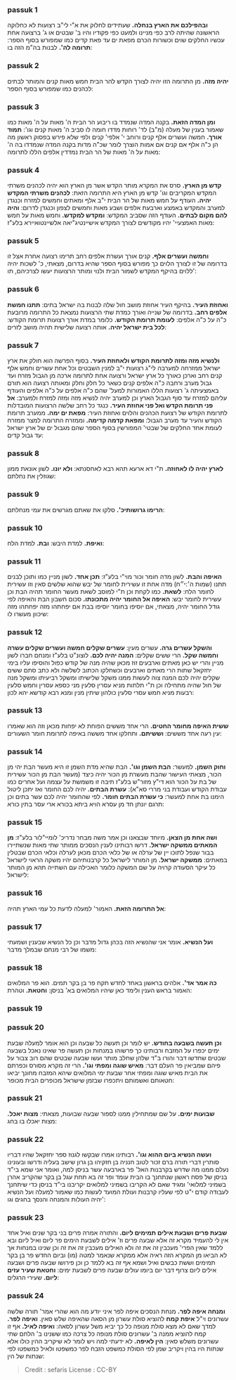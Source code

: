 
### passuk 1
<b>ובהפילכם את הארץ בנחלה.</b> שעתידים לחלוק את א"י לי"ב רצועות לא כחלוקה הראשונה שהיתה לרב כפי מניינו ולמעט כפי פקודיו והיו ב' שבטים או ג' ברצועה אחת עכשיו החלקים שוים וכשורות הכרם מפאת ים עד פאת קדים כמו שמפורש בסוף הספר:
<b>תרומה לה'.</b> לבנות בה"מ הזה בו:

### passuk 2
<b>יהיה מזה.</b> מן התרומה הזו יהיה לצורך הקדש להר הבית חמש מאות קנים והמותר לבתים לכהנים כמו שמפורש בסוף הספר:

### passuk 3
<b>ומן המדה הזאת.</b> בקנה המדה שנמדד בו ריבוע הר הבית ה' מאות על ה' מאות כמו שאמור בענין של מעלה (מ"ב) לד' רוחות מדדו חומה לו סביב ה' מאות קנים וגו':
<b>תמוד אורך.</b> חמשה ועשרים אלף קנים ורוחב י' אלפי' קנים ולפי שלא פירש בפסוק ראשון מה הן כ"ה אלף אם קנים אם אמות הוצרך לומר שכ"ה מדות בקנה המדה שנמדדו בה ה' מאות על ה' מאות של הר הבית נמדדין אלפים הללו לתרומה:

### passuk 4
<b>קדש מן הארץ.</b> סרס את המקרא מותר הקדש אשר מן הארץ הוא יהיה לכהנים משרתי המקדש המקריבים וגו' קדש מן הארץ היא התרומה הזאת:
<b>לכהנים משרתי המקדש יהיה.</b> העודף על חמש מאות של הר הבית י"ב אלף ומאתים וחמשים למזרח וכנגדן למערב והמקדש באמצע וארבעת אלפים ושבע מאות וחמשים לצפון וכנגדן לדרום:
<b>והיה להם מקום לבתים.</b> העודף הזה שסביב המקדש:
<b>ומקדש למקדש.</b> וחמש מאות על חמש מאות האמצעיי' יהיו מקודשים לצורך המקדש אישיינטיג"יאה אלשיינטואיירא בלע"ז:

### passuk 5
<b>וחמשה ועשרים אלף.</b> קנים אורך ועשרת אלפים רחב תרימו רצועה אחרת אצל זו בדרומה של זו לצורך הלוים כך מפורש בסוף הספר שהיא בדרום, מצאתי, כ' לשכות יהיה ללוים בהיקף המקדש לשמור הבית ולנוי ומותר הרצועות יעשו לצרכיהם, תו':

### passuk 6
<b>ואחוזת העיר.</b> בהיקף העיר אחוזת מושב חול שלה לבנות בה ישראל בתים:
<b>תתנו חמשת אלפים רחב.</b> בדרומה של שנייה ואורך כמדת שתי הרצועות נמצאת כל התרומה מרובעת כ"ה על כ"ה אלפים:
<b>לעומת תרומת הקודש.</b> כלומר במדת אורך רצועות תרומת הקודש:
<b>לכל בית ישראל יהיה.</b> אותה רצועה שלישית תהיה מושב לזרים:

### passuk 7
<b>ולנשיא מזה ומזה לתרומת הקודש ולאחוזת העיר.</b> בסוף הפרשה הוא חולק את ארץ ישראל ממזרחה למערבה לי"ג רצועות י"ב למנין השבטים וכל אחת עשרים וחמש אלף קנים רחב וארכן כאורך כל ארץ ישראל ורצועה אחת לתרומה ארכה מן הגבול מזרח ועד גבול מערב ורחבה כ"ה אלפים קנים כשאר כל חלק וחלק ומאותה רצועה הוא תורם באמצעיתה ג' רצועות הללו האמורות למעל' שהם כ"ה אלפים על כ"ה אלפים והעודף עליהם למזרח עד סוף הגבול הארץ וכן למערב יהיה לנשיא מזה ומזה למזרח ולמערב:
<b>אל פני תרומת הקדש ואל פני אחוזת העיר.</b> כנגד כל רחב שלשה הרצועות המובדלות לתרומת הקודש של רצועת הכהנים והלוים ואחוזת העיר:
<b>מפאת ים ימה.</b> ממערב תרומת הקודש והעיר עד מערב הגבול:
<b>ומפאת קדמה קדימה.</b> וממזרח התרומה למצר ממזרח לעומת אחד החלקים של שבטי' המפורשין בסוף הספר שהם מגבול ים של ארץ ישראל עד גבול קדים:

### passuk 8
<b>לארץ יהיה לו לאחוזה.</b> ת"י דא ארעא תהא רבא לאחסנתא:
<b>ולא יונו.</b> לשון אונאת ממון שגוזלין את נחלתם:

### passuk 9
<b>הרימו גרושותיכ'.</b> סלקו את שאתם מגרשים את עמי מנחלתם:

### passuk 10
<b>ואיפת.</b> למדת היבש:
<b>ובת.</b> למדת הלח:

### passuk 11
<b>האיפה והבת.</b> לשון מדה חומר וכור מוי"י בלע"ז:
<b>תכן אחד.</b> לשון מניין כמו ותוכן לבנים תתנו (שמות ה׳:י״ח) מדה אחת זו עשירית לחומר של יבש שהוא שלשים סאין וזו עשירית לחומר הלח:
<b>לשאת.</b> כמו לקחת וכן ת"י למוסב לשאת מעשר החומר תהיה הבת וכן עשירית לחומר יבש:
<b>האיפה אל החומר יהיה מתכונתו.</b> סכום חשבון הבת והאיפה לפי גודל החומר יהיה, מצאתי, אם יוסיפו בחומר יוסיפו בבת אם יפחתהו מזה יפחתהו מזה שיכוון מעשרו לו:

### passuk 12
<b>והשקל עשרים גרה.</b> עשרים מעין:
<b>עשרים שקלים חמשה ועשרים שקלים עשרה וחמשה שקל.</b> הרי ששים שקלים:
<b>המנה יהיה לכם.</b> לוצונ"ט בלע"ז ומנחם חברו לשון מניין והרי יש כאן מאתים וארבעים זוז מכאן שהיה מנה של קודש כפול והוסיפו עליו בימי יחזקאל שתות הרי מאתים וארבעים וכשחלקו הכתוב לשלשה ולא כתב סתם ששים שקלים יהיה לכם המנה צוה לעשות ממנו משקל שלישיתו ומשקל רביעיתו ומשקל מנה של חול שהיה מתחילה וכן ת"י תלתות מניא עסרין סלעין מני כספא עסרין וחמש סלעין רבעות מניא חמש עסרי סלעין כולהון שיתין מנין ומנא רבא קודשא יהא לכון:

### passuk 13
<b>ששית האיפה מחומר החטים.</b> הרי אחד מששים הפוחת לא יפחות מכאן וזה הוא שאמרו עין רעה אחד מששים:
<b>וששיתם.</b> ותחלקו אחד מששה באיפה לתרומת חומר השעורים:

### passuk 14
<b>וחוק השמן.</b> למעשר:
<b>הבת השמן וגו'.</b> הבת שהיא מדת השמן זו היא מעשר הבת יהי מן הכור, מצאתי העישור שהבת מעשרת מן הכור יהיה כיצד (מעשר הבת מן הכור עשירית של בת על הכור הוא די"ץ מזור"ש בלע"ז תיבה זו משמשת על עצמה ועל אחרים כמו עבודת הקודש ועבודת בני מררי סא"א):
<b>עשרת הבתים.</b> יהיה לכם החומר ואז יתכן ליטול הימנו בת אחת למעשר:
<b>כי עשרת הבתים חומר.</b> לפי שהחומר יהיה לכם עשר בתים וכן תרגם יונתן חד מן עסרא הויא ביתא בכורא ארי עסר בתין כורא:

### passuk 15
<b>ושה אחת מן הצאן.</b> מיוחד שבצאנו וכן אמר משה מבחר נדריכ' לומיי"לור בלע"ז:
<b>מן המאתים ממשקה ישראל.</b> דרשו רבותינו לענין הנסכים ממותר שתי מאות שנשתיירו בבור שנפל לתוכו יין של ערלה או של כלאי הכרם מכאן לערלה וכלאי הכרם שבטלין במאתים:
<b>ממשקה ישראל.</b> מן המותר לישראל כל קרבנותיהם יהיו משקה הראוי לישראל כל עיקר הסעודה קרויה על שם המשקה כלומר האכילה עם השתייה תהא מן המותר לישראל:

### passuk 16
<b>אל התרומה הזאת.</b> האמור' למעלה לדעת כל עמי הארץ תהיה:

### passuk 17
<b>ועל הנשיא.</b> אומר אני שהנשיא הזה בכהן גדול מדבר וכן כל הנשיא שבענין ושמעתי משמו של רבי מנחם שבמלך מדבר:

### passuk 18
<b>כה אמר אד'.</b> אלהים בראשון באחד לחדש תקח פר בן בקר תמים. הוא פר המלואים האמור בראש הענין ולימד כאן שיהיו המלואים בא' בניסן:
<b>וחטאת.</b> וטהרת:

### passuk 19

### passuk 20
<b>וכן תעשה בשבעה בחודש.</b> יש לומר וכן תעשה כל שבעה וכן הוא אומר למעלה שבעת ימים יכפרו על המזבח ורבותינו כך פרשוהו במנחות וכן תעשה פר שאינו נאכל בשבעה שבטים שחדשו דבר והורו ב"ד שלהן שחלב מותר ועשו שבעה שבטים שהם רוב צבור על פיהם שמביאין פר העלם דבר:
<b>מאיש שוגה ומפתי וגו'.</b> הרי זה מקרא מסורס וכפרתם את הבית מאיש שוגה ומפתי אחר שבעת ימי המלואים שיהא המזבח מחונך יביאו חטאותם ואשמותם ויתכפרו שבזמן שישראל מכופרים הבית מכופר:

### passuk 21
<b>שבועות ימים.</b> על שם שמתחילין ממנו לספור שבעה שבועות, מצאתי:
<b>מצות יאכל.</b> מצות יאכלו בו בחג:

### passuk 22
<b>ועשה הנשיא ביום ההוא וגו'.</b> רבותינו אמרו שבקשו לגנוז ספר יחזקאל שהיו דבריו סותרין דברי תורה ברם זכור לטוב חנניה בן חזקיהו בן גרון שישב בעליה ודרשו ובעונינו נעלם ממנו מה שדרש בקרבנות האל' פר בארבעה עשר בניסן למה, ואומר אני שמא בי"ד בניסן של פסח ראשון שנתחנך בו הבית עומד ופר זה בא תחת עגל בן בקר שהקריב אהרן בשמיני למלואי' ומגיד שאם לא הקריבו בשמיני למלואים יקריבנו בי"ד בניסן כדי שיתחנך לעבודה קודם י"ט לפי שעליו קרבנות ועולת המועד לעשות כמו שאמור למעלה ועל הנשיא יהיה העולות והמנחה והנסך בחגים וגו':

### passuk 23
<b>שבעת פרים ושבעת אילים תמימים ליום.</b> והתורה אמרה פרים בני בקר שנים ואיל אחד אין לי להעמיד מקרא זה אלא שבעה פרים וז' אילים לשבעת הימים פר ליום ואיל ליום ובא ללמד שאין הפרי' מעכבין זה את זה ולא האילים מעכבין זה את זה וכן שנינו במנחות אך לא הביאו מן המקרא הזה ראיה אלא ממקרא שנאמר למטה (מו) וביום החדש פר בן בקר תמימים וששת כבשים ואיל ושמא אף זה בא ללמד כן וכן פירושו שבעה פרים ושבעה אילים ליום צרוף דבר יום ביומו עולים שבעה פרים לשבעת ימים:
<b>וחטאת שעיר עזים ליום.</b> שעירי הרגלים:

### passuk 24
<b>ומנחה איפה לפר.</b> מנחת הנסכים איפה לפר איני יודע מה הוא שהרי אמר' תורה שלשה עשרונים וי"ל <b>איפת קמח</b> להוציא סולת עשרון מן הסאה שהאיפה שלש סאין. <b>ואיפה לפר.</b> למדך שאם לא מצא סולת מנופה כל כך יביא משל עשרון לסאה:
<b>ואיפה לאיל.</b> אף זו קמח להוציא ממנה ב' עשרונים סולת מנופה כל צרכה כמו ששנינו ב' הלחם שתי עשרונים משלש סאין:
<b>הין לאיפה.</b> לא ידעתי למה ויש לומר לא שיקריב ההין כולו אלא שנתות היו בהין ויקריב שמן לפי הסולת כמשפט הזבח לפר כמשפטו ולאיל כמשפטו לפי שנתות של הין:

>Credit : sefaris
>License : CC-BY
